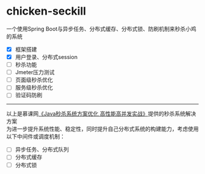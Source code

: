 # chicken-seckill
一个使用Spring Boot与异步任务、分布式缓存、分布式锁、防刷机制来秒杀小鸡的系统

* [x] 框架搭建
* [x] 用户登录、分布式session
* [ ] 秒杀功能
* [ ] Jmeter压力测试
* [ ] 页面级秒杀优化
* [ ] 服务级秒杀优化
* [ ] 验证码防刷

--------------------------
以上是慕课网[《Java秒杀系统方案优化 高性能高并发实战》](https://coding.imooc.com/class/168.html)提供的秒杀系统解决方案  
为进一步提升系统性能、稳定性，同时提升自己分布式系统的构建能力，考虑使用以下中间件或调度机制：

* [ ] 异步任务、分布式队列
* [ ] 分布式缓存
* [ ] 分布式锁